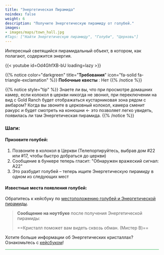 ```yaml
---
title: "Энергетическая Пирамида"
noindex: false
weight: 6
description: "Получите Энергетическую пирамиду от голубей."
images:
- images/maps/town_hall.jpg
#Tags: ["Найти Энергетическую пирамиду", "Голуби", "Церковь"]
---
```


Интересный светящийся пирамидальный объект, в котором, как полагают, содержится энергия.

{{< youtube id=Od4GhfXB-bU loading=lazy >}}

{{% notice color="darkgreen" title="**Требования**" icon="fa-solid fa-triangle-exclamation"  %}}
**Побочные квесты** : Нет
{{% /notice %}}

{{% notice style="tip" %}}
Знаете ли вы, что при просмотре домашних камер, если колокол в церкви никогда не звонил, при переключении на вид с Gold Ranch будет отображаться кустарниковая зона рядом с амбаром? Когда вы звоните в церковный колокол, камера сменит ракурс и будет смотреть на конюшни \<- это позволяет легко увидеть, появилась ли там Энергетическая пирамида.
{{% /notice %}}

<h3>Шаги:</h3>

#### Призовите голубей:

1. Позвоните в колокол в Церкви (Телепортируйтесь, выбрав дом #22 или #17, чтобы быстро добраться до церкви)
  1. Сообщение в бункере теперь гласит: "Обнаружен вражеский сигнал: A22"
  2. Это разбудит голубей – теперь ищите Энергетическую пирамиду в одном из следующих мест

#### Известные места появления голубей:

Обратитесь к кейсбуку по [местоположению голубей и Энергетической пирамиды](/casebook/energy_pyramids/#known-locations).

> **Сообщение на ноутбуке** после получения Энергетической пирамиды:
>
>==Кристалл поможет вам видеть сквозь обман. (Мистер B)==

Хотите больше информации об Энергетических кристаллах? Ознакомьтесь с [кейсбуком](/casebook/energy_pyramids)!

<hr style="background-color: #28b44c" size=8>
